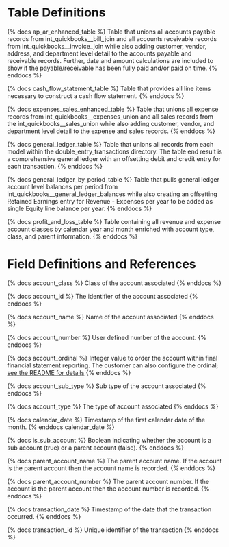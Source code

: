 # Table Definitions

{% docs ap_ar_enhanced_table %}
Table that unions all accounts payable records from int_quickbooks__bill_join and all accounts receivable records from int_quickbooks__invoice_join while also adding customer, vendor, address, and department level detail to the accounts payable and receivable records. Further, date and amount
calculations are included to show if the payable/receivable has been fully paid and/or paid on time.
{% enddocs %}

{% docs cash_flow_statement_table %}
Table that provides all line items necessary to construct a cash flow statement.
{% enddocs %}

{% docs expenses_sales_enhanced_table %}
Table that unions all expense records from int_quickbooks__expenses_union and all sales records from the int_quickbooks__sales_union while also adding  customer, vendor, and department level detail to the expense and sales records.
{% enddocs %}

{% docs general_ledger_table %}
Table that unions all records from each model within the double_entry_transactions directory. The table end result is a comprehensive general ledger with an offsetting debit and credit entry for each transaction.
{% enddocs %}

{% docs general_ledger_by_period_table %}
Table that pulls general ledger account level balances per period from int_quickbooks__general_ledger_balances while also creating an offsetting Retained Earnings entry for Revenue - Expenses per year to be added as single Equity line balance per year.
{% enddocs %}

{% docs profit_and_loss_table %}
Table containing all revenue and expense account classes by calendar year and month enriched with account type, class, and parent information.
{% enddocs %}

# Field Definitions and References

{% docs account_class %}
Class of the account associated 
{% enddocs %}

{% docs account_id %} 
The identifier of the account associated 
{% enddocs %}

{% docs account_name %}
Name of the account associated 
{% enddocs %}

{% docs account_number %}
User defined number of the account.
{% enddocs %}

{% docs account_ordinal %}
Integer value to order the account within final financial statement reporting. The customer can also configure the ordinal; [see the README for details](https://github.com/fivetran/dbt_quickbooks/blob/main/README.md#customize-the-account-ordering-of-your-profit-loss-and-balance-sheet-models)
{% enddocs %}

{% docs account_sub_type %}
Sub type of the account associated 
{% enddocs %}

{% docs account_type %}
The type of account associated 
{% enddocs %}

{% docs calendar_date %}
Timestamp of the first calendar date of the month.
{% enddocs calendar_date %}

{% docs is_sub_account %}
Boolean indicating whether the account is a sub account (true) or a parent account (false).
{% enddocs %}

{% docs parent_account_name %}
The parent account name. If the account is the parent account then the account name is recorded.
{% enddocs %}

{% docs parent_account_number %}
The parent account number. If the account is the parent account then the account number is recorded.
{% enddocs %}

{% docs transaction_date %}
Timestamp of the date that the transaction occurred.
{% enddocs %}

{% docs transaction_id %}
Unique identifier of the transaction 
{% enddocs %}
